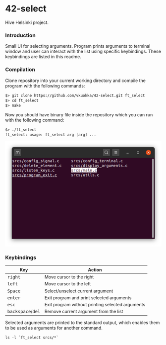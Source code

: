 # 42-select
Hive Helsinki project.

### Introduction
Small UI for selecting arguments. Program prints arguments to terminal window and user can interact with
the list using specific keybindings. These keybindings are listed in this readme.

### Compilation
Clone repository into your current working directory and compile the program with the following commands:
```
$> git clone https://github.com/vkuokka/42-select.git ft_select  
$> cd ft_select  
$> make  
```
Now you should have binary file inside the repository which you can run with the following command:
```
$> ./ft_select  
ft_select: usage: ft_select arg [arg] ...
```

![User interface](select_ui.png)

### Keybindings
Key | Action
------------ | -------------
<kbd>right</kbd> | Move cursor to the right
<kbd>left</kbd> | Move cursor to the left
<kbd>Space</kbd> | Select/unselect current argument
<kbd>enter</kbd> | Exit program and print selected arguments
<kbd>esc</kbd> | Exit program without printing selected arguments
<kbd>backspace</kbd>/<kbd>del</kbd> | Remove current argument from the list

 Selected arguments are printed to the standard output, which enables them to be used as arguments for another command.  
 ```
 ls -l `ft_select srcs/*`
```
